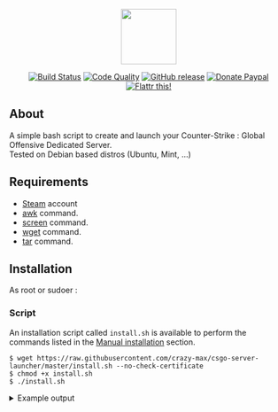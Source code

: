 <p align="center"><a href="https://github.com/crazy-max/csgo-server-launcher" target="_blank"><img width="100" src="https://github.com/crazy-max/csgo-server-launcher/blob/master/res/logo.png"></a></p>

<p align="center">
  <a href="https://travis-ci.org/crazy-max/csgo-server-launcher"><img src="https://img.shields.io/travis/crazy-max/csgo-server-launcher/master.svg?style=flat-square" alt="Build Status"></a>
  <a href="https://www.codacy.com/app/crazy-max/csgo-server-launcher"><img src="https://img.shields.io/codacy/grade/41e240a938654db0a667c6614e8ae9d5.svg?style=flat-square" alt="Code Quality"></a>
  <a href="https://github.com/crazy-max/csgo-server-launcher/releases/latest"><img src="https://img.shields.io/github/release/crazy-max/csgo-server-launcher.svg?style=flat-square" alt="GitHub release"></a>
  <a href="https://www.paypal.com/cgi-bin/webscr?cmd=_s-xclick&hosted_button_id=3LJDWUWL73GB4"><img src="https://img.shields.io/badge/donate-paypal-blue.svg?style=flat-square" alt="Donate Paypal"></a>
  <a href="https://flattr.com/submit/auto?user_id=crazymax&url=https://github.com/crazy-max/csgo-server-launcher"><img src="https://img.shields.io/badge/flattr-this-green.svg?style=flat-square" alt="Flattr this!"></a>
</p>

## About

A simple bash script to create and launch your Counter-Strike : Global Offensive Dedicated Server.<br />
Tested on Debian based distros (Ubuntu, Mint, ...)

## Requirements

* [Steam](http://steampowered.com) account
* [awk](http://en.wikipedia.org/wiki/Awk) command.
* [screen](http://linux.die.net/man/1/screen) command.
* [wget](http://en.wikipedia.org/wiki/Wget) command.
* [tar](http://linuxcommand.org/man_pages/tar1.html) command.

## Installation

As root or sudoer :

### Script

An installation script called `install.sh` is available to perform the commands listed in the [Manual installation](#manual) section.

```console
$ wget https://raw.githubusercontent.com/crazy-max/csgo-server-launcher/master/install.sh --no-check-certificate
$ chmod +x install.sh
$ ./install.sh
```

<details markdown="1"> <summary markdown="0">Example output</summary>
```text
Starting CSGO Server Launcher install...

Adding i386 architecture...
Installing required packages...
Downloading CSGO Server Launcher script...
Chmod script...
Install System-V style init script link...
Downloading CSGO Server Launcher configuration...
Checking steam user exists...
Adding steam user...
Creating /var/steamcmd folder...
Updating USER in config file...
Updating IP in config file...
Updating DIR_STEAMCMD in config file...

Done!

DO NOT FORGET to edit the configuration in '/etc/csgo-server-launcher/csgo-server-launcher.conf'
Then type :
  '/etc/init.d/csgo-server-launcher create' to install steam and csgo
  '/etc/init.d/csgo-server-launcher start' to start the csgo server!
```
</details>

### Manual

```console
$ dpkg --add-architecture i386
$ apt-get update
$ apt-get install -y -q libc6-i386 lib32stdc++6 lib32gcc1 lib32ncurses5 lib32z1 curl gdb screen tar wget
$ wget https://raw.githubusercontent.com/crazy-max/csgo-server-launcher/master/csgo-server-launcher.sh -O /etc/init.d/csgo-server-launcher --no-check-certificate
$ chmod +x /etc/init.d/csgo-server-launcher
$ update-rc.d csgo-server-launcher defaults
$ mkdir -p /etc/csgo-server-launcher/
$ wget https://raw.githubusercontent.com/crazy-max/csgo-server-launcher/master/csgo-server-launcher.conf -O /etc/csgo-server-launcher/csgo-server-launcher.conf --no-check-certificate
```

And you have to create the dedicated user `steam` and the steamcmd directory :

```console
$ useradd -m steam
$ mkdir -p /var/steamcmd
$ chown -R steam. /var/steamcmd/
```

## Configuration

Before running the script, you must change some vars in the config file `/etc/csgo-server-launcher/csgo-server-launcher.conf`.<br />
If you change the location of the config file, do not forget to change the path in the csgo-server-launcher script file for the `CONFIG_FILE` var (default `/etc/csgo-server-launcher/csgo-server-launcher.conf`).

#### SCREEN_NAME

The screen name, you can put what you want but it must be unique and must contain only alphanumeric character.<br />
Example: `SCREEN_NAME="csgo"`

#### USER

Name of the linux user who started the server.<br />
Example: `USER="steam"`

#### IP

Your WAN IP address.<br />
Example: `IP="198.51.100.0"`

#### PORT

The port that your server should listen on.<br />
Example: `PORT="27015"`

#### GSLT

Anonymous connection will be deprecated in the near future. Therefore it is highly recommended to generate a Game Server Login Token. More info : http://steamcommunity.com/dev/managegameservers<br />
Example: `GSLT=""`

#### DIR_STEAMCMD

Path to steamcmd.<br />
Example: `DIR_STEAMCMD="/var/steamcmd"`

#### STEAM_LOGIN

Your steam account username.<br />
Example: `STEAM_LOGIN="anonymous"`

#### STEAM_PASSWORD

Your steam account password.<br />
Example: `STEAM_PASSWORD="anonymous"`

#### STEAM_RUNSCRIPT

Name of the script that steamcmd should execute for autoupdate. This file is created on the fly, you don't normally need to change this variable.<br />
Example: `STEAM_RUNSCRIPT="$DIR_STEAMCMD/runscript_$SCREEN_NAME"`

#### DIR_ROOT

Root directory for the server.<br />
Example: `DIR_ROOT="$DIR_STEAMCMD/games/csgo"`

#### DIR_GAME

Path to the game.<br />
Example: `DIR_GAME="$DIR_ROOT/csgo"`

#### DIR_LOGS

Directory of game's logs.<br />
Example: `DIR_LOGS="$DIR_GAME/logs"`

#### DAEMON_GAME

You don't normally need to change this variable.<br />
Example: `DAEMON_GAME="srcds_run"`

#### UPDATE_LOG

The update log file name.<br />
Example: `UPDATE_LOG="$DIR_LOGS/update.log"`

#### UPDATE_EMAIL

Mail address where the update's logs are sent. Leave empty to disable sending mail.<br />
Example: `UPDATE_EMAIL="foo@bar.com"`

#### UPDATE_RETRY

Number of retries in case of failure of the update.<br />
Example: `UPDATE_RETRY=3`

#### API_AUTHORIZATION_KEY

To download maps from the workshop, your server needs access to the steam web api. Leave empty if the `webapi_authkey.txt` file exists. Otherwise, to allow this you'll need an authorization key which you can generate : http://steamcommunity.com/dev/apikey<br />
Example: `API_AUTHORIZATION_KEY=""`

#### WORKSHOP_COLLECTION_ID

A collection id from the Maps Workshop. The API_AUTHORIZATION_KEY is required. More info : https://developer.valvesoftware.com/wiki/CSGO_Workshop_For_Server_Operators<br />
Example: `WORKSHOP_COLLECTION_ID="125499818"`

#### WORKSHOP_START_MAP

A map id in the selected collection (WORKSHOP_COLLECTION_ID). The API_AUTHORIZATION_KEY is required.<br />
Example: `WORKSHOP_START_MAP="125488374"`

#### MAXPLAYERS

Maximum players that can connect.<br />
Example: `MAXPLAYERS="18"`

#### TICKRATE

The tickrate that your server will operate at.<br />
Example: `TICKRATE="64"`

#### EXTRAPARAMS

Custom command line parameters.<br />
Example: `EXTRAPARAMS="-nohltv +sv_pure 0 +game_type 0 +game_mode 0 +mapgroup mg_bomb +map de_dust2"`

#### PARAM_START

Launch settings server.<br />
Example: `PARAM_START="-game csgo -console -usercon -secure -autoupdate -steam_dir ${DIR_STEAMCMD} -steamcmd_script ${STEAM_RUNSCRIPT} -maxplayers_override ${MAXPLAYERS} -tickrate ${TICKRATE} +hostport ${PORT} +ip ${IP} +net_public_adr ${IP} ${EXTRAPARAMS}"`

#### PARAM_UPDATE

Update settings server.<br />
Example: `PARAM_UPDATE="+login ${STEAM_LOGIN} ${STEAM_PASSWORD} +force_install_dir ${DIR_ROOT} +app_update 740 validate +quit"`

## Usage

For the console mod, press CTRL+A then D to stop the screen without stopping the server.

* **start** - Start the server with the `PARAM_START` var in a screen.
* **stop** - Stop the server and close the screen loaded.
* **status** - Display the status of the server (screen down or up)
* **restart** - Restart the server (stop && start)
* **console** - Display the server console where you can enter commands.
* **update** - Update the server based on the `PARAM_UPDATE` then save the log file in LOG_DIR and send an e-mail to `LOG_EMAIL` if the var is filled.
* **create** - Create a server (script must be configured first).

Example : `/etc/init.d/csgo-server-launcher start`

## Automatic update with cron

You can automatically update your game server by calling the script in a crontab.
Just add this line in your crontab and change the folder if necessary.

```console
0 4 * * * cd /etc/init.d/ && ./csgo-server-launcher update >/dev/null 2>&1
```

This will update your server every day at 4 am.

## FAQ

### cannot create directory "/var/steamcmd"

You've got the following message when you try to install or update steam :

```text
mkdir: cannot create directory "/var/steamcmd": Permission denied
```

It's because you are using a specific user (instead of `root`) :

```console
chown -R steam. /var/steamcmd/
```

> Replace `steam` with your current `USER`

### steamcmd: No such file or directory

You've got the following message when you try to install or update steam :

```text
./steamcmd.sh: ligne 29: /var/steamcmd/linux32/steamcmd: No such file or directory
```

It's because you are on a 64-bit architecture and you have to to install the 32-bit libraries :

```console
$ apt-get install -y libc6-i386 lib32stdc++6 lib32gcc1 lib32ncurses5 lib32z1
```

### libcurl.so: cannot open shared object file

```text
libcurl.so: cannot open shared object file: No such file or directory
```

Install `curl` for i386 architecture :

```console
$ dpkg --add-architecture i386
$ apt-get install -y curl:i386
```

## How can i help ?

**CSGO Server Launcher** is free and open source and always will be.<br />
We welcome all kinds of contributions :raised_hands:!<br />
The most basic way to show your support is to star :star2: the project, or to raise issues :speech_balloon:<br />
Any funds donated will be used to help further development on this project! :gift_heart:

<p>
  <a href="https://www.paypal.com/cgi-bin/webscr?cmd=_s-xclick&hosted_button_id=3LJDWUWL73GB4">
    <img src="https://github.com/crazy-max/csgo-server-launcher/blob/master/res/paypal.png" alt="Donate Paypal">
  </a>
  <a href="https://flattr.com/submit/auto?user_id=crazymax&url=https://github.com/crazy-max/csgo-server-launcher">
    <img src="https://github.com/crazy-max/csgo-server-launcher/blob/master/res/flattr.png" alt="Flattr this!">
  </a>
</p>

## License

LGPL. See `LICENSE` for more details.
